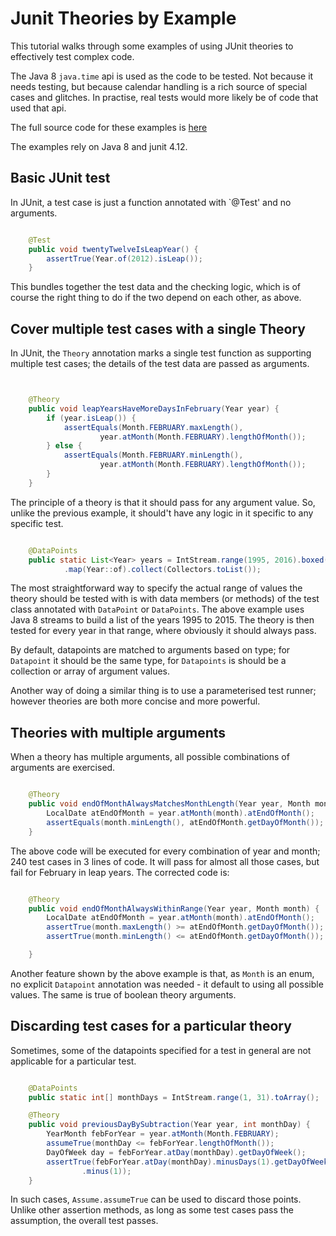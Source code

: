 # Junit Theories by Example

This tutorial walks through some examples of using JUnit theories to effectively test complex code.

The Java 8 `java.time` api is used as the code to be tested. Not because it needs testing,
but because calendar handling is a rich source of special cases and glitches. In practise, real tests would more likely be of code that used that api.

The full source code for these examples is [here](../src/test/java/com/github/radm/theories/test/ExampleTest.java)

The examples rely on Java 8 and junit 4.12.

## Basic JUnit test

In JUnit, a test case is just a function annotated with `@Test' and no arguments.

```java

	@Test
	public void twentyTwelveIsLeapYear() {
		assertTrue(Year.of(2012).isLeap());
	}
```

This bundles together the test data and the checking logic, which is of
course the right thing to do if the two depend on each other, as above.

## Cover multiple test cases with a single Theory

In JUnit, the `Theory` annotation marks a single test function as supporting multiple test cases; the details of the test data are passed as arguments.

```java


	@Theory
	public void leapYearsHaveMoreDaysInFebruary(Year year) {
		if (year.isLeap()) {
			assertEquals(Month.FEBRUARY.maxLength(),
					year.atMonth(Month.FEBRUARY).lengthOfMonth());
		} else {
			assertEquals(Month.FEBRUARY.minLength(),
					year.atMonth(Month.FEBRUARY).lengthOfMonth());
		}
	}
```
The principle of a theory is that it should pass for any argument value. So, unlike the previous example, it should't have any logic in it specific to any specific test.

```java

	@DataPoints
	public static List<Year> years = IntStream.range(1995, 2016).boxed()
			.map(Year::of).collect(Collectors.toList());
```

The most straightforward way to specify the actual range of values the theory should be tested with is
with data members (or methods) of the test class annotated with `DataPoint` or `DataPoints`. The above example uses Java 8 streams to build a list of the years 1995 to 2015. The theory is then tested for every year in that range, where obviously it should always pass.

By default, datapoints are matched to arguments based on type; for `Datapoint` it should be the same type, for `Datapoints` is should be a collection or array of argument values.

Another way of doing a similar thing is to use a parameterised test runner; however theories are both more concise and more powerful.


## Theories with multiple arguments

When a theory has multiple arguments, all possible combinations of arguments are exercised.

```java

	@Theory
	public void endOfMonthAlwaysMatchesMonthLength(Year year, Month month) {
		LocalDate atEndOfMonth = year.atMonth(month).atEndOfMonth();
		assertEquals(month.minLength(), atEndOfMonth.getDayOfMonth());
	}
```

The above code will be executed for every combination of year and month; 240 test cases in 3 lines of code. It will pass for almost all those cases, but fail for February in leap years.	The corrected code is:

```java

	@Theory
	public void endOfMonthAlwaysWithinRange(Year year, Month month) {
		LocalDate atEndOfMonth = year.atMonth(month).atEndOfMonth();
		assertTrue(month.maxLength() >= atEndOfMonth.getDayOfMonth());
		assertTrue(month.minLength() <= atEndOfMonth.getDayOfMonth());

	}
```

Another feature shown by the above example is that, as `Month` is an enum, no explicit `Datapoint` annotation was needed - it default to using all possible values. The same is true of boolean theory arguments.

## Discarding test cases for a particular theory

Sometimes, some of the datapoints specified for a test in general are not applicable for a particular test.

``` java

	@DataPoints
	public static int[] monthDays = IntStream.range(1, 31).toArray();

	@Theory
	public void previousDayBySubtraction(Year year, int monthDay) {
		YearMonth febForYear = year.atMonth(Month.FEBRUARY);
		assumeTrue(monthDay <= febForYear.lengthOfMonth());
		DayOfWeek day = febForYear.atDay(monthDay).getDayOfWeek();
		assertTrue(febForYear.atDay(monthDay).minusDays(1).getDayOfWeek() == day
				.minus(1));
	}

```

In such cases, `Assume.assumeTrue` can be used to discard those points. Unlike other assertion methods, as long as some test cases pass the assumption, the overall test passes.

